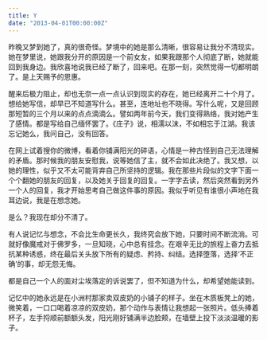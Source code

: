```yaml
---
title: Y
date: "2013-04-01T00:00:00Z"
---
```


昨晚又梦到她了，真的很奇怪。梦境中的她是那么清晰，很容易让我分不清现实。她在梦里说，她跟我分开的原因是一个前女友，如果我跟那个人彻底了断，她就能回到我身边。我欣喜地说我已经了断了，回来吧。在那一刻，突然觉得一切都明朗了。是上天赐予的恩惠。

醒来后极力阻止，却也无奈一点一点认识到现实的存在，她已经离开二十个月了。想给她写信，却早已不知道写什么。甚至，连地址也不晓得。写什么呢，又是回顾那短暂的三个月以来的点点滴滴么。譬如两年前今天，我们变得熟络，我对她产生了感情。都是写给自己缅怀罢了。《庄子》说，相濡以沫，不如相忘于江湖。我该忘记她么，我问自己，没有回答。

在网上试着搜你的微博，看着你铺满阳光的碎语，心情是一种古怪到自己无法理解的矛盾。那时候我的朋友安慰我，说等她信了主，就不会如此决绝了。我又想，以她的理性，似乎又不太可能背弃自己所坚持的逻辑。我在那些片段似的文字下面一个个翻她的朋友的回复，以及她关于回复的回复。一字字去读，然后突然看到另外一个人的回复，我才开始思考自己做这件事的原因。我似乎听见有谁很小声地在我耳边说，我是在想念她。

是么？我现在却分不清了。

有人说记忆与想念，不会比生命更长久，我终究会放下她，只要时间不断流淌。可就好像魔戒对于佛罗多，一旦知晓，心中总有挂念。在艰辛无比的旅程上奋力去抵抗某种诱惑，终在最后关头放下所有的疑虑、矜持、纠结。选择堕落，选择‘不正确’的事，却无怨无悔。

都是自己一个人的面对尘埃落定的诉说罢了，但不知道为什么，却希望她能读到。

记忆中的她永远是在小洲村那家卖双皮奶的小铺子的样子。坐在木质板凳上的她，微笑着，一口口喝着凉凉的双皮奶，那个动作与表情让我想起一张照片。低头捧着杯子，左手捋顺前额额头发，阳光刚好铺满半边脸颊，在墙壁上投下淡淡温暖的影子。
